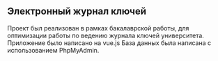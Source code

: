 ## Электронный журнал ключей
Проект был реализован в рамках бакалаврской работы, для оптимизации работы по ведению журнала ключей университета. Приложение было написано на vue.js 
База данных была написана с использованием PhpMyAdmin.
